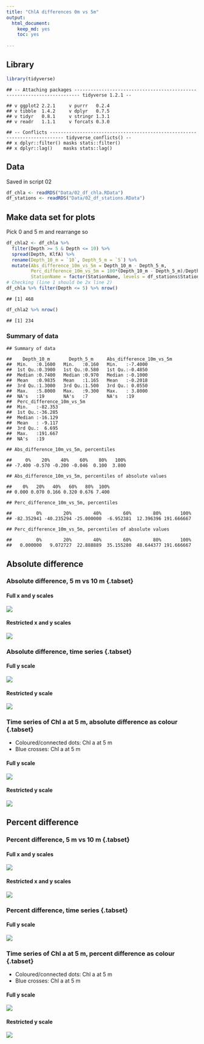 ```yaml
---
title: "ChlA differences 0m vs 5m"
output: 
  html_document:
    keep_md: yes
    toc: yes
  
---
```


## Library

```r
library(tidyverse)
```

```
## -- Attaching packages ------------------------------------------------------------------------ tidyverse 1.2.1 --
```

```
## v ggplot2 2.2.1     v purrr   0.2.4
## v tibble  1.4.2     v dplyr   0.7.5
## v tidyr   0.8.1     v stringr 1.3.1
## v readr   1.1.1     v forcats 0.3.0
```

```
## -- Conflicts --------------------------------------------------------------------------- tidyverse_conflicts() --
## x dplyr::filter() masks stats::filter()
## x dplyr::lag()    masks stats::lag()
```

## Data
Saved in script 02

```r
df_chla <- readRDS("Data/02_df_chla.RData")
df_stations <- readRDS("Data/02_df_stations.RData")
```

## Make data set for plots
Pick 0 and 5 m and rearrange so 

```r
df_chla2 <- df_chla %>% 
  filter(Depth >= 5 & Depth <= 10) %>%
  spread(Depth, KlfA) %>%
  rename(Depth_10_m = `10`, Depth_5_m = `5`) %>%
  mutate(Abs_difference_10m_vs_5m = Depth_10_m - Depth_5_m,
         Perc_difference_10m_vs_5m = 100*(Depth_10_m - Depth_5_m)/Depth_5_m,
         StationName = factor(StationName, levels = df_stations$StationName))
# Checking (line 1 should be 2x line 2)
df_chla %>% filter(Depth <= 5) %>% nrow()
```

```
## [1] 468
```

```r
df_chla2 %>% nrow()
```

```
## [1] 234
```

### Summary of data

```
## Summary of data
```

```
##    Depth_10_m       Depth_5_m     Abs_difference_10m_vs_5m
##  Min.   :0.1600   Min.   :0.160   Min.   :-7.4000         
##  1st Qu.:0.3900   1st Qu.:0.580   1st Qu.:-0.4850         
##  Median :0.7400   Median :0.970   Median :-0.1000         
##  Mean   :0.9835   Mean   :1.165   Mean   :-0.2018         
##  3rd Qu.:1.3000   3rd Qu.:1.500   3rd Qu.: 0.0550         
##  Max.   :5.8000   Max.   :9.300   Max.   : 3.8000         
##  NA's   :19       NA's   :7       NA's   :19              
##  Perc_difference_10m_vs_5m
##  Min.   :-82.353          
##  1st Qu.:-36.285          
##  Median :-16.129          
##  Mean   : -9.117          
##  3rd Qu.:  6.695          
##  Max.   :191.667          
##  NA's   :19
```

```
## Abs_difference_10m_vs_5m, percentiles
```

```
##     0%    20%    40%    60%    80%   100% 
## -7.400 -0.570 -0.200 -0.046  0.100  3.800
```

```
## Abs_difference_10m_vs_5m, percentiles of absolute values
```

```
##    0%   20%   40%   60%   80%  100% 
## 0.000 0.070 0.166 0.320 0.676 7.400
```

```
## Perc_difference_10m_vs_5m, percentiles
```

```
##         0%        20%        40%        60%        80%       100% 
## -82.352941 -40.235294 -25.000000  -6.952381  12.396396 191.666667
```

```
## Perc_difference_10m_vs_5m, percentiles of absolute values
```

```
##         0%        20%        40%        60%        80%       100% 
##   0.000000   9.072727  22.888889  35.155280  48.644377 191.666667
```

## Absolute difference
### Absolute difference, 5 m vs 10 m {.tabset}

#### Full x and y scales
![](04_ChlA_difference_10m_vs_5m_files/figure-html/unnamed-chunk-5-1.png)<!-- -->

#### Restricted x and y scales
![](04_ChlA_difference_10m_vs_5m_files/figure-html/unnamed-chunk-6-1.png)<!-- -->

### Absolute difference, time series {.tabset}
#### Full y scale
![](04_ChlA_difference_10m_vs_5m_files/figure-html/unnamed-chunk-7-1.png)<!-- -->

#### Restricted y scale
![](04_ChlA_difference_10m_vs_5m_files/figure-html/unnamed-chunk-8-1.png)<!-- -->

### Time series of Chl a at 5 m, absolute difference as colour {.tabset}
  * Coloured/connected dots: Chl a at 5 m  
  * Blue crosses: Chl a at 5 m
  
#### Full y scale
![](04_ChlA_difference_10m_vs_5m_files/figure-html/unnamed-chunk-9-1.png)<!-- -->

#### Restricted y scale
![](04_ChlA_difference_10m_vs_5m_files/figure-html/unnamed-chunk-10-1.png)<!-- -->

## Percent difference
### Percent difference, 5 m vs 10 m {.tabset}

#### Full x and y scales
![](04_ChlA_difference_10m_vs_5m_files/figure-html/unnamed-chunk-11-1.png)<!-- -->


#### Restricted x and y scales
![](04_ChlA_difference_10m_vs_5m_files/figure-html/unnamed-chunk-12-1.png)<!-- -->

### Percent difference, time series {.tabset}

#### Full y scale
![](04_ChlA_difference_10m_vs_5m_files/figure-html/unnamed-chunk-13-1.png)<!-- -->

### Time series of Chl a at 5 m, percent difference as colour {.tabset}
  * Coloured/connected dots: Chl a at 5 m  
  * Blue crosses: Chl a at 5 m

#### Full y scale
![](04_ChlA_difference_10m_vs_5m_files/figure-html/unnamed-chunk-14-1.png)<!-- -->

#### Restricted y scale
![](04_ChlA_difference_10m_vs_5m_files/figure-html/unnamed-chunk-15-1.png)<!-- -->

